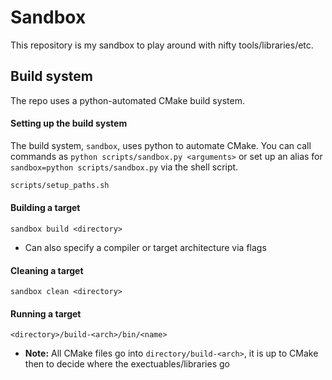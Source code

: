 # Sandbox

This repository is my sandbox to play around with nifty tools/libraries/etc.

## Build system
The repo uses a python-automated CMake build system.

#### Setting up the build system
The build system, `sandbox`, uses python to automate CMake. You can call commands as `python scripts/sandbox.py <arguments>` or set up an alias for `sandbox=python scripts/sandbox.py` via the shell script.
```bash
scripts/setup_paths.sh
```

#### Building a target
```
sandbox build <directory>
```
+ Can also specify a compiler or target architecture via flags

#### Cleaning a target
```
sandbox clean <directory>
```

#### Running a target
```
<directory>/build-<arch>/bin/<name>
```
+ **Note:** All CMake files go into `directory/build-<arch>`, it is up to CMake then to decide where the exectuables/libraries go
